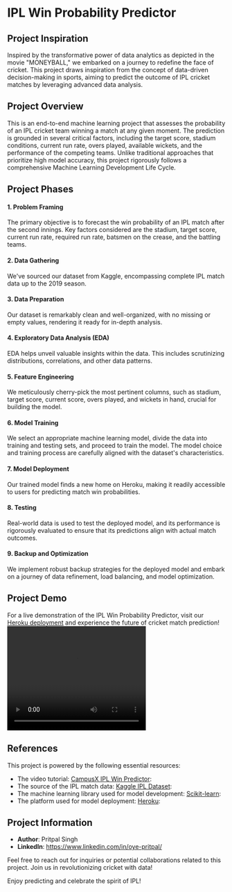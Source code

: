 # IPL Win Probability Predictor

## Project Inspiration 

Inspired by the transformative power of data analytics as depicted in the movie "MONEYBALL," we embarked on a journey to redefine the face of cricket. This project draws inspiration from the concept of data-driven decision-making in sports, aiming to predict the outcome of IPL cricket matches by leveraging advanced data analysis.

## Project Overview

This is an end-to-end machine learning project that assesses the probability of an IPL cricket team winning a match at any given moment. The prediction is grounded in several critical factors, including the target score, stadium conditions, current run rate, overs played, available wickets, and the performance of the competing teams. Unlike traditional approaches that prioritize high model accuracy, this project rigorously follows a comprehensive Machine Learning Development Life Cycle.

## Project Phases 

#### 1. Problem Framing 
The primary objective is to forecast the win probability of an IPL match after the second innings. Key factors considered are the stadium, target score, current run rate, required run rate, batsmen on the crease, and the battling teams.

#### 2. Data Gathering 
We've sourced our dataset from Kaggle, encompassing complete IPL match data up to the 2019 season.

#### 3. Data Preparation 
Our dataset is remarkably clean and well-organized, with no missing or empty values, rendering it ready for in-depth analysis.

#### 4. Exploratory Data Analysis (EDA) 
EDA helps unveil valuable insights within the data. This includes scrutinizing distributions, correlations, and other data patterns.

#### 5. Feature Engineering 
We meticulously cherry-pick the most pertinent columns, such as stadium, target score, current score, overs played, and wickets in hand, crucial for building the model.

#### 6. Model Training 
We select an appropriate machine learning model, divide the data into training and testing sets, and proceed to train the model. The model choice and training process are carefully aligned with the dataset's characteristics.

#### 7. Model Deployment
Our trained model finds a new home on Heroku, making it readily accessible to users for predicting match win probabilities.

#### 8. Testing 
Real-world data is used to test the deployed model, and its performance is rigorously evaluated to ensure that its predictions align with actual match outcomes.

#### 9. Backup and Optimization 
We implement robust backup strategies for the deployed model and embark on a journey of data refinement, load balancing, and model optimization.

## Project Demo
For a live demonstration of the IPL Win Probability Predictor, visit our [Heroku deployment](#) and experience the future of cricket match prediction!
<video width="320" height="240" controls>
  <source src="C:\Users\PRITPAL SINGH\Desktop\Coding\python\ipl_win_predictor.mp4" type="video/mp4">
  Your browser does not support the video tag.
</video>

## References
This project is powered by the following essential resources:
- The video tutorial: [CampusX IPL Win Predictor](https://youtu.be/Ok_zkfWC0gI?si=cwa8bihQgTV0gI4v):
- The source of the IPL match data: [Kaggle IPL Dataset](https://www.kaggle.com/datasets/ramjidoolla/ipl-data-set): 
- The machine learning library used for model development: [Scikit-learn](https://scikit-learn.org/stable/index.html): 
- The platform used for model deployment: [Heroku](https://www.heroku.com/): 

## Project Information 

- **Author**: Pritpal Singh
- **LinkedIn**: https://www.linkedin.com/in/oye-pritpal/


Feel free to reach out for inquiries or potential collaborations related to this project. Join us in revolutionizing cricket with data!

Enjoy predicting and celebrate the spirit of IPL!